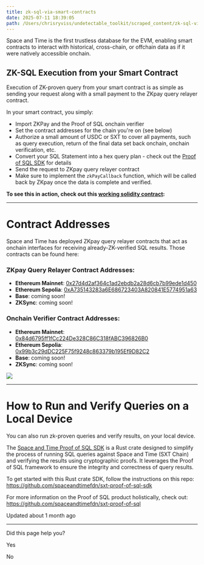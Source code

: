 ```yaml
---
title: zk-sql-via-smart-contracts
date: 2025-07-11 18:39:05
path: /Users/chrisryviss/undetectable_toolkit/scraped_content/zk-sql-via-smart-contracts.markdown
---
```


Space and Time is the first trustless database for the EVM, enabling smart contracts to interact with historical, cross-chain, or offchain data as if it were natively accessible onchain.

## ZK-SQL Execution from your Smart Contract

Execution of ZK-proven query from your smart contract is as simple as sending your request along with a small payment to the ZKpay query relayer contract.

In your smart contract, you simply:

- Import ZKPay and the Proof of SQL onchain verifier
- Set the contract addresses for the chain you're on (see below)
- Authorize a small amount of USDC or SXT to cover all payments, such as query execution, return of the final data set back onchain, onchain verification, etc.
- Convert your SQL Statement into a hex query plan - check out the [Proof of SQL SDK](https://github.com/spaceandtimefdn/sxt-proof-of-sql-sdk) for details
- Send the request to ZKpay query relayer contract
- Make sure to implement the `zkPayCallback` function, which will be called back by ZKpay once the data is complete and verified.

**To see this in action, check out this [working solidity contract](/recipes/run-a-zk-proven-query-from-a-smart-contract):**

---

# Contract Addresses

Space and Time has deployed ZKpay query relayer contracts that act as onchain interfaces for receiving already-ZK-verified SQL results. Those contracts can be found here:

### ZKpay Query Relayer Contract Addresses:

- **Ethereum Mainnet**: [0x27d4d2af364c1ad2ebdb2a28d6cb7b99ede1d450](https://etherscan.io/address/0x27d4d2af364c1ad2ebdb2a28d6cb7b99ede1d450)
- **Ethereum Sepolia**: [0xA735143283a6E686723403A820841E5774951a63](https://sepolia.etherscan.io/address/0xA735143283a6E686723403A820841E5774951a63)
- **Base**: coming soon!
- **ZKSync**: coming soon!

### Onchain Verifier Contract Addresses:

- **Ethereum Mainnet**: [0x84d6795ff1fCc224De328C86C318fABC396826B0](https://etherscan.io/address/0x84d6795ff1fCc224De328C86C318fABC396826B0)
- **Ethereum Sepolia**: [0x99b3c29dDC225F75f9248c863379b195Ef9D82C2](https://sepolia.etherscan.io/address/0x99b3c29dDC225F75f9248c863379b195Ef9D82C2)
- **Base**: coming soon!
- **ZKSync**: coming soon!

![](https://files.readme.io/f4b39d3a3a93ae6b0929a024f6fa8ecbbbf4006930d99e7facee9b07fc45587c-diagram05.png)


---

# How to Run and Verify Queries on a Local Device

You can also run zk-proven queries and verify results, on your local device.

The [Space and Time Proof of SQL SDK](https://github.com/spaceandtimefdn/sxt-proof-of-sql-sdk) is a Rust crate designed to simplify the process of running SQL queries against Space and Time (SXT Chain) and verifying the results using cryptographic proofs. It leverages the Proof of SQL framework to ensure the integrity and correctness of query results.

To get started with this Rust crate SDK, follow the instructions on this repo:  
<https://github.com/spaceandtimefdn/sxt-proof-of-sql-sdk>

For more information on the Proof of SQL product holistically, check out:  
<https://github.com/spaceandtimefdn/sxt-proof-of-sql>

Updated about 1 month ago

---

Did this page help you?

Yes

No